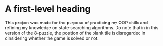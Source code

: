 # A first-level heading
This project was made for the purpose of practicing my OOP skills and refining my knowledge on state-searching algorithms. Do note that in in this version of the 8-puzzle, the position of the blank tile is disregarded in cinsidering whether the game is solved or not.
